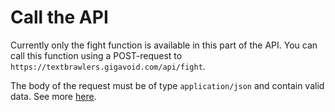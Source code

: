 Call the API
===========================
Currently only the fight function is available in this part of the API.
You can call this function using a POST-request to `https://textbrawlers.gigavoid.com/api/fight`.

The body of the request must be of type `application/json` and contain valid data.
See more [here](requestbody).
